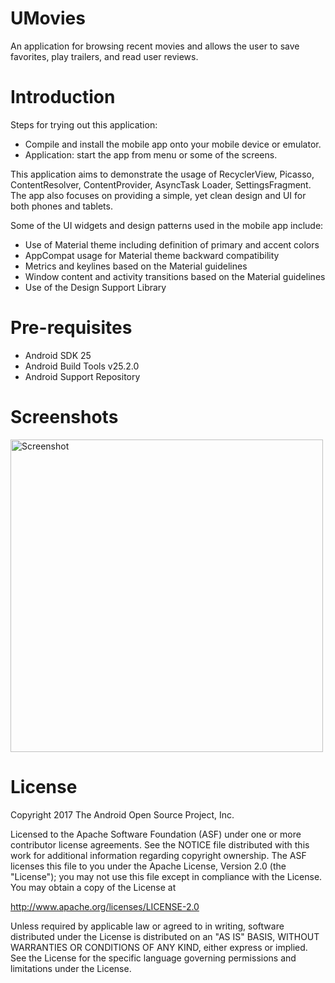 # UMovies
An application for browsing recent movies and allows the user to save favorites, play trailers, and read user reviews. 


# Introduction
Steps for trying out this application:
* Compile and install the mobile app onto your mobile device or emulator.
* Application: start the app from menu or some of the screens.

This application aims to demonstrate the usage of RecyclerView, Picasso, ContentResolver, ContentProvider, AsyncTask Loader, SettingsFragment.
The app also focuses on providing a simple, yet clean design and UI for both phones and tablets.

Some of the UI widgets and design patterns used in the mobile app include:
* Use of Material theme including definition of primary and accent colors
* AppCompat usage for Material theme backward compatibility
* Metrics and keylines based on the Material guidelines
* Window content and activity transitions based on the Material guidelines
* Use of the Design Support Library


# Pre-requisites
* Android SDK 25
* Android Build Tools v25.2.0
* Android Support Repository


# Screenshots
<img src="screenshots/composite_screenshot.png?raw=true" height="500" alt="Screenshot"/> 

# License
Copyright 2017 The Android Open Source Project, Inc.

Licensed to the Apache Software Foundation (ASF) under one or more contributor license agreements. See the NOTICE file distributed with this work for additional information regarding copyright ownership. The ASF licenses this file to you under the Apache License, Version 2.0 (the "License"); you may not use this file except in compliance with the License. You may obtain a copy of the License at

http://www.apache.org/licenses/LICENSE-2.0

Unless required by applicable law or agreed to in writing, software distributed under the License is distributed on an "AS IS" BASIS, WITHOUT WARRANTIES OR CONDITIONS OF ANY KIND, either express or implied. See the License for the specific language governing permissions and limitations under the License.
